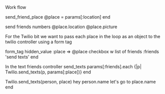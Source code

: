 
 Work flow

send_friend_place
  @place = params[:location]
end

send friends numbers
@place.location
@place.picture


For the Twilio bit we want to pass each place in the loop as
an object to the twilio controller using a form tag

  form_tag
  hidden_value :place => @place
  checkbox w list of friends :friends
  'send texts'
  end

In the text friends controller
  send_texts
    params[:friends].each {|p| Twilio.send_texts(p, params[:place])}
  end

Twilio.send_texts(person, place)
  hey person.name let's go to place.name
end
